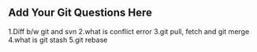 Add Your Git Questions Here
----------------------------
1.Diff b/w git and svn
2.what is conflict error
3.git pull, fetch and git merge
4.what is git stash
5.git rebase

